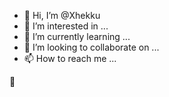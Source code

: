 - 👋 Hi, I’m @Xhekku
- 👀 I’m interested in ...
- 🌱 I’m currently learning ...
- 💞️ I’m looking to collaborate on ...
- 📫 How to reach me ...

<!---
Xhekku/Xhekku is a ✨ special ✨ repository because its `README.md` (this file) appears on your GitHub profile.
You can click the Preview link to take a look at your changes.
--->👀
